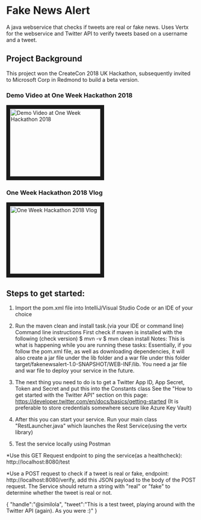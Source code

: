 # Fake News Alert
A java webservice that checks if tweets are real or fake news. Uses Vertx for the webservice and Twitter API to verify tweets based on a username and a tweet.

## Project Background
This project won the CreateCon 2018 UK Hackathon, subsequently invited to Microsoft Corp in Redmond to build a beta version.
### Demo Video at One Week Hackathon 2018
<a href="http://www.youtube.com/watch?feature=player_embedded&v=0HfON-5dUpY
" target="_blank"><img src="http://img.youtube.com/vi/0HfON-5dUpY/0.jpg" 
alt="Demo Video at One Week Hackathon 2018" width="240" height="180" border="10" /></a>
### One Week Hackathon 2018 Vlog
<a href="http://www.youtube.com/watch?feature=player_embedded&v=2JUmncbo2xU
" target="_blank"><img src="http://img.youtube.com/vi/2JUmncbo2xU/0.jpg" 
alt="One Week Hackathon 2018 Vlog" width="240" height="180" border="10" /></a>

## Steps to get started:
1. Import the pom.xml file into IntelliJ/Visual Studio Code or an IDE of your choice
2. Run the maven clean and install task.(via your IDE or command line)
   Command line instructions 
   First check if maven is installed with the following (check version)
   $ mvn -v
   $ mvn clean install
   Notes: This is what is happening while you are running these tasks: Essentially, if you follow the pom.xml file, as well as    downloading dependencies, it will also create a jar file under the lib folder and a war file under this folder target/fakenewsalert-1.0-SNAPSHOT/WEB-INF/lib. You need a jar file and war file to deploy your service in the future.

3. The next thing you need to do is to get a Twitter App ID, App Secret, Token and Secret and put this into the Constants class
See the "How to get started with the Twitter API" section on this page: https://developer.twitter.com/en/docs/basics/getting-started
(It is preferable to store credentials somewhere secure like Azure Key Vault)

4. After this you can start your service. Run your main class "RestLauncher.java" which launches the Rest Service(using the vertx library)

5. Test the service locally using Postman

*Use this GET Request endpoint to ping the service(as a healthcheck): http://localhost:8080/test

*Use a POST request to check if a tweet is real or fake, endpoint: http://localhost:8080/verify, add this JSON payload to the body of the POST request. The Service should return a string with "real" or "fake" to determine whether the tweet is real or not.

{
"handle":"@similola",
"tweet":"This is a test tweet, playing around with the Twitter API (again). As you were :)"
}

